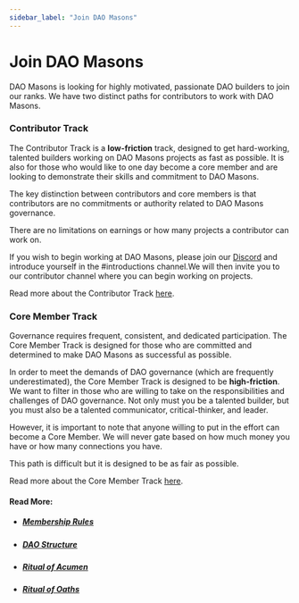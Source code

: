 ```yaml
---
sidebar_label: "Join DAO Masons"
---
```


# Join DAO Masons

DAO Masons is looking for highly motivated, passionate DAO builders to join our ranks. We have two distinct paths for contributors to work with DAO Masons.

### Contributor Track

The Contributor Track is a **low-friction** track, designed to get hard-working, talented builders working on DAO Masons projects as fast as possible. It is also for those who would like to one day become a core member and are looking to demonstrate their skills and commitment to DAO Masons.

The key distinction between contributors and core members is that contributors are no commitments or authority related to DAO Masons governance.

There are no limitations on earnings or how many projects a contributor can work on.

If you wish to begin working at DAO Masons, please join our [Discord](https://discord.gg/zQYhrUB5Hj) and introduce yourself in the #introductions channel.We will then invite you to our contributor channel where you can begin working on projects.

Read more about the Contributor Track [here](/docs/Rules/membership-rules#contributor).

### Core Member Track

Governance requires frequent, consistent, and dedicated participation. The Core Member Track is designed for those who are committed and determined to make DAO Masons as successful as possible.

In order to meet the demands of DAO governance (which are frequently underestimated), the Core Member Track is designed to be **high-friction**. We want to filter in those who are willing to take on the responsibilities and challenges of DAO governance. Not only must you be a talented builder, but you must also be a talented communicator, critical-thinker, and leader.

However, it is important to note that anyone willing to put in the effort can become a Core Member. We will never gate based on how much money you have or how many connections you have.

This path is difficult but it is designed to be as fair as possible.

Read more about the Core Member Track [here](/docs/Rules/membership-rules#core-member).

#### Read More:

- ##### [Membership Rules](/docs/Rules/membership-rules)
- ##### [DAO Structure](/docs/Rules/dao-structure)
- ##### [Ritual of Acumen](/docs/Rituals/ritual-of-acumen)
- ##### [Ritual of Oaths](/docs/Rituals/ritual-of-oaths)
